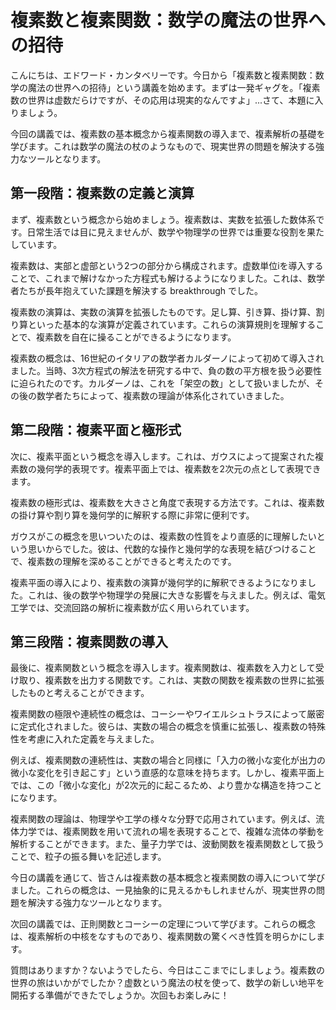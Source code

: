 # 複素数と複素関数：数学の魔法の世界への招待

こんにちは、エドワード・カンタベリーです。今日から「複素数と複素関数：数学の魔法の世界への招待」という講義を始めます。まずは一発ギャグを。「複素数の世界は虚数だらけですが、その応用は現実的なんですよ」...さて、本題に入りましょう。

今回の講義では、複素数の基本概念から複素関数の導入まで、複素解析の基礎を学びます。これは数学の魔法の杖のようなもので、現実世界の問題を解決する強力なツールとなります。

## 第一段階：複素数の定義と演算

まず、複素数という概念から始めましょう。複素数は、実数を拡張した数体系です。日常生活では目に見えませんが、数学や物理学の世界では重要な役割を果たしています。

複素数は、実部と虚部という2つの部分から構成されます。虚数単位iを導入することで、これまで解けなかった方程式も解けるようになりました。これは、数学者たちが長年抱えていた課題を解決する breakthrough でした。

複素数の演算は、実数の演算を拡張したものです。足し算、引き算、掛け算、割り算といった基本的な演算が定義されています。これらの演算規則を理解することで、複素数を自在に操ることができるようになります。

複素数の概念は、16世紀のイタリアの数学者カルダーノによって初めて導入されました。当時、3次方程式の解法を研究する中で、負の数の平方根を扱う必要性に迫られたのです。カルダーノは、これを「架空の数」として扱いましたが、その後の数学者たちによって、複素数の理論が体系化されていきました。

## 第二段階：複素平面と極形式

次に、複素平面という概念を導入します。これは、ガウスによって提案された複素数の幾何学的表現です。複素平面上では、複素数を2次元の点として表現できます。

複素数の極形式は、複素数を大きさと角度で表現する方法です。これは、複素数の掛け算や割り算を幾何学的に解釈する際に非常に便利です。

ガウスがこの概念を思いついたのは、複素数の性質をより直感的に理解したいという思いからでした。彼は、代数的な操作と幾何学的な表現を結びつけることで、複素数の理解を深めることができると考えたのです。

複素平面の導入により、複素数の演算が幾何学的に解釈できるようになりました。これは、後の数学や物理学の発展に大きな影響を与えました。例えば、電気工学では、交流回路の解析に複素数が広く用いられています。

## 第三段階：複素関数の導入

最後に、複素関数という概念を導入します。複素関数は、複素数を入力として受け取り、複素数を出力する関数です。これは、実数の関数を複素数の世界に拡張したものと考えることができます。

複素関数の極限や連続性の概念は、コーシーやワイエルシュトラスによって厳密に定式化されました。彼らは、実数の場合の概念を慎重に拡張し、複素数の特殊性を考慮に入れた定義を与えました。

例えば、複素関数の連続性は、実数の場合と同様に「入力の微小な変化が出力の微小な変化を引き起こす」という直感的な意味を持ちます。しかし、複素平面上では、この「微小な変化」が2次元的に起こるため、より豊かな構造を持つことになります。

複素関数の理論は、物理学や工学の様々な分野で応用されています。例えば、流体力学では、複素関数を用いて流れの場を表現することで、複雑な流体の挙動を解析することができます。また、量子力学では、波動関数を複素関数として扱うことで、粒子の振る舞いを記述します。

今日の講義を通じて、皆さんは複素数の基本概念と複素関数の導入について学びました。これらの概念は、一見抽象的に見えるかもしれませんが、現実世界の問題を解決する強力なツールとなります。

次回の講義では、正則関数とコーシーの定理について学びます。これらの概念は、複素解析の中核をなすものであり、複素関数の驚くべき性質を明らかにします。

質問はありますか？ないようでしたら、今日はここまでにしましょう。複素数の世界の旅はいかがでしたか？虚数という魔法の杖を使って、数学の新しい地平を開拓する準備ができたでしょうか。次回もお楽しみに！
